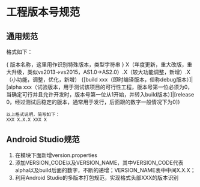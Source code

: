 # 工程版本号规范 #
## 通用规范 ##
格式如下：

{ 版本名称，这里用作识别特殊版本，类型字符串 } X（年度更新，重大改版，重大升级，类似vs2013->vs2015，AS1.0->AS2.0）.X（较大功能调整，新增）.X（小功能，调整，优化，新增） {[build xxx（即时编译版本，俗称debug版本）]|[alpha xxx（试验版本，用于测试该项目的可行性工程，版本号第一位必须为0，当确定可行并且允许开发时，版本号第一位从1开始，并转入build版本）]|[release 0，经过测试后稳定的版本，通常用于发行，后面跟的数字一般情况下为0]}

```
以上格式说明，简写如下：
XXX X.X.X XXX X
```

## Android Studio规范 ##
1. 在模块下面新增version.properties
2. 添加VERSION_CODE以及VERSION_NAME，其中VERSION_CODE代表alpha以及build后面的数字，不断的递增；VERSION_NAME表中中间X.X.X；
3. 利用Android Studio的多版本打包规范，实现格式头部XXX的版本识别 